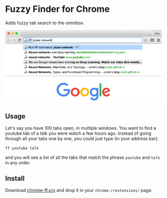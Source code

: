 # Fuzzy Finder for Chrome

Adds fuzzy tab search to the omnibox.

<p align="center"> <a href="#"><img src="screenshot.png"/></a> </p>

## Usage

Let's say you have 100 tabs open, in multiple windows.
You want to find a youtube tab of a talk you were watch a few hours ago.
Instead of going through all your tabs one by one, you could just type (in your address bar):

    ff youtube talk

and you will see a list of all the tabs that match the phrase `youtube` and `talk` in any order.

## Install

Download [chrome-ff.crx](https://github.com/siadat/chrome-ff/releases/download/1.1/chrome-ff-1.1.crx)
and drop it in your `chrome://extensions/` page.
